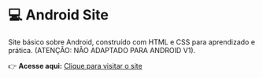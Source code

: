 # 💻 Android Site

Site básico sobre Android, construído com HTML e CSS para aprendizado e prática. (ATENÇÃO: NÃO ADAPTADO PARA ANDROID V1).

👉 **Acesse aqui:** [Clique para visitar o site](https://jose33-afk.github.io/Android-site/)
